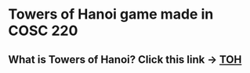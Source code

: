 # Towers of Hanoi game made in COSC 220
## What is Towers of Hanoi? Click this link -> [TOH](https://www.scientificamerican.com/article/the-tower-of-hanoi/)
